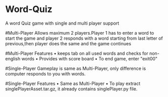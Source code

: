 # Word-Quiz
A word Quiz game with single and multi player support

#Multi-Player
Allows maximum 2 players.Player 1 has to enter a word
to start the game and player 2 responds with a
word starting from last letter of previous,then 
player does the same and the game continues

#Multi-Player Features
• keeps tab on all used words and checks for non-english words
• Provides with score board
• To end game, enter "exit00"


#Single-Player
Gameplay is same as Multi-Player, only difference is
computer responds to you with words.

#Single-Player Features
• Same as Multi-Player
• To play extract singlePlayerAsset.tar.gz, it already
  contains singlePlayer.py file.
